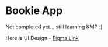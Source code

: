 # Bookie App

Not completed yet... still learning KMP :)

Here is UI Design - [Figma Link](https://www.figma.com/design/sHw6CYPLW6Ia6QytlVoupK/Bookie-App-UI?node-id=0-1&t=jHE0xACim7vwSxlF-1)

